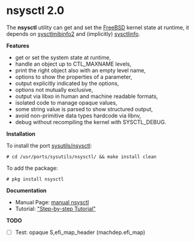 nsysctl 2.0
===========

The **nsysctl** utility can get and set the [FreeBSD](http://www.freebsd.org)
kernel state at runtime, it depends on
[sysctlmibinfo2](https://gitlab.com/alfix/sysctlmibinfo2) and (implicitly)
[sysctlinfo](https://gitlab.com/alfix/sysctlinfo).

**Features**

 * get or set the system state at runtime,
 * handle an object up to CTL\_MAXNAME levels,
 * print the right object also with an empty level name,
 * options to show the properties of a parameter,
 * output explicitly indicated by the options,
 * options not mutually exclusive,
 * output via libxo in human and machine readable formats,
 * isolated code to manage opaque values,
 * some string value is parsed to show structured output,
 * avoid non-primitive data types hardcode via libnv,
 * debug without recompiling the kernel with SYSCTL\_DEBUG.

**Installation**

To install the port [sysutils/nsysctl](https://www.freshports.org/sysutils/nsysctl):

    # cd /usr/ports/sysutils/nsysctl/ && make install clean

To add the package:

    # pkg install nsysctl

**Documentation**

 * Manual Page:
   [manual nsysctl](https://alfonsosiciliano.gitlab.io/posts/2019-02-23-manual-nsysctl.html)
 * Tutorial:
   ["Step-by-step Tutorial"](https://alfonsosiciliano.gitlab.io/posts/2019-02-19-nsysctl-tutorial.html)

**TODO**

 * [ ] Test: opaque S,efi\_map\_header (machdep.efi\_map)

